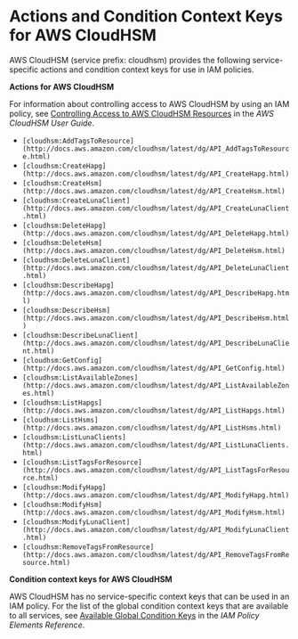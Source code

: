 # Actions and Condition Context Keys for AWS CloudHSM<a name="list_cloudhsm"></a>

AWS CloudHSM \(service prefix: cloudhsm\) provides the following service\-specific actions and condition context keys for use in IAM policies\.

**Actions for AWS CloudHSM**

For information about controlling access to AWS CloudHSM by using an IAM policy, see [Controlling Access to AWS CloudHSM Resources](http://docs.aws.amazon.com/cloudhsm/latest/userguide/iam-policy.html) in the *AWS CloudHSM User Guide*\.
+ `[cloudhsm:AddTagsToResource](http://docs.aws.amazon.com/cloudhsm/latest/dg/API_AddTagsToResource.html)`
+ `[cloudhsm:CreateHapg](http://docs.aws.amazon.com/cloudhsm/latest/dg/API_CreateHapg.html)`
+ `[cloudhsm:CreateHsm](http://docs.aws.amazon.com/cloudhsm/latest/dg/API_CreateHsm.html)`
+ `[cloudhsm:CreateLunaClient](http://docs.aws.amazon.com/cloudhsm/latest/dg/API_CreateLunaClient.html)`
+ `[cloudhsm:DeleteHapg](http://docs.aws.amazon.com/cloudhsm/latest/dg/API_DeleteHapg.html)`
+ `[cloudhsm:DeleteHsm](http://docs.aws.amazon.com/cloudhsm/latest/dg/API_DeleteHsm.html)`
+ `[cloudhsm:DeleteLunaClient](http://docs.aws.amazon.com/cloudhsm/latest/dg/API_DeleteLunaClient.html)`
+ `[cloudhsm:DescribeHapg](http://docs.aws.amazon.com/cloudhsm/latest/dg/API_DescribeHapg.html)`
+ `[cloudhsm:DescribeHsm](http://docs.aws.amazon.com/cloudhsm/latest/dg/API_DescribeHsm.html)`
+ `[cloudhsm:DescribeLunaClient](http://docs.aws.amazon.com/cloudhsm/latest/dg/API_DescribeLunaClient.html)`
+ `[cloudhsm:GetConfig](http://docs.aws.amazon.com/cloudhsm/latest/dg/API_GetConfig.html)`
+ `[cloudhsm:ListAvailableZones](http://docs.aws.amazon.com/cloudhsm/latest/dg/API_ListAvailableZones.html)`
+ `[cloudhsm:ListHapgs](http://docs.aws.amazon.com/cloudhsm/latest/dg/API_ListHapgs.html)`
+ `[cloudhsm:ListHsms](http://docs.aws.amazon.com/cloudhsm/latest/dg/API_ListHsms.html)`
+ `[cloudhsm:ListLunaClients](http://docs.aws.amazon.com/cloudhsm/latest/dg/API_ListLunaClients.html)`
+ `[cloudhsm:ListTagsForResource](http://docs.aws.amazon.com/cloudhsm/latest/dg/API_ListTagsForResource.html)`
+ `[cloudhsm:ModifyHapg](http://docs.aws.amazon.com/cloudhsm/latest/dg/API_ModifyHapg.html)`
+ `[cloudhsm:ModifyHsm](http://docs.aws.amazon.com/cloudhsm/latest/dg/API_ModifyHsm.html)`
+ `[cloudhsm:ModifyLunaClient](http://docs.aws.amazon.com/cloudhsm/latest/dg/API_ModifyLunaClient.html)`
+ `[cloudhsm:RemoveTagsFromResource](http://docs.aws.amazon.com/cloudhsm/latest/dg/API_RemoveTagsFromResource.html)`

**Condition context keys for AWS CloudHSM**

AWS CloudHSM has no service\-specific context keys that can be used in an IAM policy\. For the list of the global condition context keys that are available to all services, see [Available Global Condition Keys](reference_policies_condition-keys.md#AvailableKeys) in the *IAM Policy Elements Reference*\.